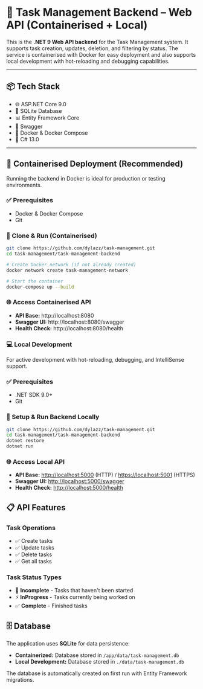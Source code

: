 # 🐳 Task Management Backend – Web API (Containerised + Local)
                  
This is the **.NET 9 Web API backend** for the Task Management system. It supports task creation, updates, deletion, and filtering by status. The service is containerised with Docker for easy deployment and also supports local development with hot-reloading and debugging capabilities.
                  
---

## 📦 Tech Stack

- 🌐 ASP.NET Core 9.0
- 💾 SQLite Database
- 📊 Entity Framework Core
- 📝 Swagger
- 🐳 Docker & Docker Compose
- 🔧 C# 13.0

---

## 🐳 Containerised Deployment (Recommended)

Running the backend in Docker is ideal for production or testing environments.

### ✅ Prerequisites
- Docker & Docker Compose
- Git

### 🔧 Clone & Run (Containerised)

```bash
git clone https://github.com/dylazz/task-management.git
cd task-management/task-management-backend

# Create Docker network (if not already created)
docker network create task-management-network

# Start the container
docker-compose up --build
```


### 🌐 Access Containerised API
- **API Base:** http://localhost:8080
- **Swagger UI:** http://localhost:8080/swagger
- **Health Check:** http://localhost:8080/health

### 💻 Local Development
For active development with hot-reloading, debugging, and IntelliSense support.

### ✅ Prerequisites
- .NET SDK 9.0+
- Git

### 🔧 Setup & Run Backend Locally
```bash
git clone https://github.com/dylazz/task-management.git
cd task-management/task-management-backend
dotnet restore
dotnet run
```

### 🌐 Access Local API
- **API Base:** [http://localhost:5000](http://localhost:5000) (HTTP) / [https://localhost:5001](https://localhost:5001) (HTTPS)
- **Swagger UI:** [http://localhost:5000/swagger](http://localhost:5000/swagger)
- **Health Check:** [http://localhost:5000/health](http://localhost:5000/health)


## 📋 API Features

### **Task Operations**
- ✅ Create tasks
- ✅ Update tasks
- ✅ Delete tasks
- ✅ Get all tasks

### **Task Status Types**
- 🔄 **Incomplete** - Tasks that haven't been started
- ⚡ **InProgress** - Tasks currently being worked on
- ✅ **Complete** - Finished tasks

## 🗄️ Database
The application uses **SQLite** for data persistence:
- **Containerized:** Database stored in `/app/data/task-management.db`
- **Local Development:** Database stored in `./data/task-management.db`

The database is automatically created on first run with Entity Framework migrations.

